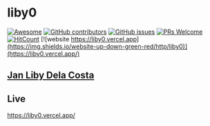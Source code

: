 # liby0

[![Awesome](https://awesome.re/badge.svg)](https://awesome.re) [![GitHub contributors](https://img.shields.io/github/contributors/libyzxy0/liby0)](https://github.com/libyzxy0/liby0/graphs/contributors) [![GitHub issues](https://img.shields.io/github/issues/libyzxy0/liby0)](https://github.com/libyzxy0/liby0/issues) [![PRs Welcome](https://img.shields.io/badge/PRs-welcome-brightgreen.svg?style=flat-square)](https://github.com/libyzxy0/liby0/pulls) [![HitCount](https://views.whatilearened.today/views/github/libyzxy0/liby0.svg)](https://github.com/libyzxy0/liby0) [![website https://liby0.vercel.app](https://img.shields.io/website-up-down-green-red/http/liby0)](https://liby0.vercel.app/)

<a href="https://mrepol742.github.io">
<h2>Jan Liby Dela Costa</h2>
  </a>

  ## Live
  https://liby0.vercel.app/
